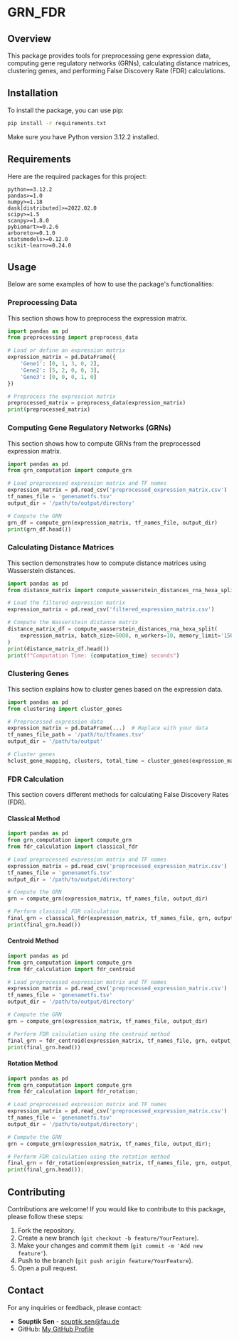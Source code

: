 # GRN_FDR

## Overview

This package provides tools for preprocessing gene expression data, computing gene regulatory networks (GRNs), calculating distance matrices, clustering genes, and performing False Discovery Rate (FDR) calculations.

## Installation

To install the package, you can use pip:

```bash
pip install -r requirements.txt
```

Make sure you have Python version 3.12.2 installed.

## Requirements

Here are the required packages for this project:

```plaintext
python==3.12.2
pandas>=1.0
numpy>=1.18
dask[distributed]>=2022.02.0
scipy>=1.5
scanpy>=1.8.0
pybiomart>=0.2.6
arboreto>=0.1.0
statsmodels>=0.12.0
scikit-learn>=0.24.0
```

## Usage

Below are some examples of how to use the package's functionalities:

### Preprocessing Data

This section shows how to preprocess the expression matrix.

```python
import pandas as pd
from preprocessing import preprocess_data

# Load or define an expression matrix
expression_matrix = pd.DataFrame({
    'Gene1': [0, 1, 3, 0, 2],
    'Gene2': [5, 2, 0, 0, 3],
    'Gene3': [0, 0, 0, 1, 0]
})

# Preprocess the expression matrix
preprocessed_matrix = preprocess_data(expression_matrix)
print(preprocessed_matrix)
```

### Computing Gene Regulatory Networks (GRNs)

This section shows how to compute GRNs from the preprocessed expression matrix.

```python
import pandas as pd
from grn_computation import compute_grn

# Load preprocessed expression matrix and TF names
expression_matrix = pd.read_csv('preprocessed_expression_matrix.csv')
tf_names_file = 'genenametfs.tsv'
output_dir = '/path/to/output/directory'

# Compute the GRN
grn_df = compute_grn(expression_matrix, tf_names_file, output_dir)
print(grn_df.head())
```

### Calculating Distance Matrices

This section demonstrates how to compute distance matrices using Wasserstein distances.

```python
import pandas as pd
from distance_matrix import compute_wasserstein_distances_rna_hexa_split

# Load the filtered expression matrix
expression_matrix = pd.read_csv('filtered_expression_matrix.csv')

# Compute the Wasserstein distance matrix
distance_matrix_df = compute_wasserstein_distances_rna_hexa_split(
    expression_matrix, batch_size=5000, n_workers=10, memory_limit='150GB'
)
print(distance_matrix_df.head())
print(f"Computation Time: {computation_time} seconds")
```

### Clustering Genes

This section explains how to cluster genes based on the expression data.

```python
import pandas as pd
from clustering import cluster_genes

# Preprocessed expression data
expression_matrix = pd.DataFrame(...)  # Replace with your data
tf_names_file_path = '/path/to/tfnames.tsv'
output_dir = '/path/to/output'

# Cluster genes
hclust_gene_mapping, clusters, total_time = cluster_genes(expression_matrix, tf_names_file_path, output_dir)
```

### FDR Calculation

This section covers different methods for calculating False Discovery Rates (FDR).

#### Classical Method

```python
import pandas as pd
from grn_computation import compute_grn
from fdr_calculation import classical_fdr

# Load preprocessed expression matrix and TF names
expression_matrix = pd.read_csv('preprocessed_expression_matrix.csv')
tf_names_file = 'genenametfs.tsv'
output_dir = '/path/to/output/directory'

# Compute the GRN
grn = compute_grn(expression_matrix, tf_names_file, output_dir)

# Perform classical FDR calculation
final_grn = classical_fdr(expression_matrix, tf_names_file, grn, output_dir)
print(final_grn.head())
```

#### Centroid Method

```python
import pandas as pd
from grn_computation import compute_grn
from fdr_calculation import fdr_centroid

# Load preprocessed expression matrix and TF names
expression_matrix = pd.read_csv('preprocessed_expression_matrix.csv')
tf_names_file = 'genenametfs.tsv'
output_dir = '/path/to/output/directory'

# Compute the GRN
grn = compute_grn(expression_matrix, tf_names_file, output_dir)

# Perform FDR calculation using the centroid method
final_grn = fdr_centroid(expression_matrix, tf_names_file, grn, output_dir)
print(final_grn.head())
```

#### Rotation Method

```python
import pandas as pd
from grn_computation import compute_grn
from fdr_calculation import fdr_rotation;

# Load preprocessed expression matrix and TF names
expression_matrix = pd.read_csv('preprocessed_expression_matrix.csv')
tf_names_file = 'genenametfs.tsv'
output_dir = '/path/to/output/directory';

# Compute the GRN
grn = compute_grn(expression_matrix, tf_names_file, output_dir);

# Perform FDR calculation using the rotation method
final_grn = fdr_rotation(expression_matrix, tf_names_file, grn, output_dir);
print(final_grn.head());
```

## Contributing

Contributions are welcome! If you would like to contribute to this package, please follow these steps:

1. Fork the repository.
2. Create a new branch (`git checkout -b feature/YourFeature`).
3. Make your changes and commit them (`git commit -m 'Add new feature'`).
4. Push to the branch (`git push origin feature/YourFeature`).
5. Open a pull request.

## Contact

For any inquiries or feedback, please contact:

- **Souptik Sen** - [souptik.sen@fau.de](mailto:souptik.sen@fau.de)
- GitHub: [My GitHub Profile](https://github.com/souptik69)

